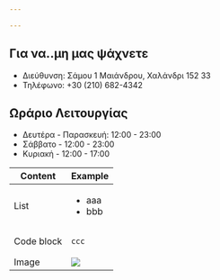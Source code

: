 ```yaml
---

---
```


## Για να..μη μας ψάχνετε

- Διεύθυνση: Σάμου 1 Μαιάνδρου, Χαλάνδρι 152 33
- Τηλέφωνο: +30 (210) 682-4342


## Ωράριο Λειτουργίας

- Δευτέρα - Παρασκευή: 12:00 - 23:00
- Σάββατο - 12:00 - 23:00
- Κυριακή - 12:00 - 17:00

| Content | Example |
| --- | --- |
| List | <ul><li>aaa</li><li>bbb</li><ul> |
| Code block | <pre><code>ccc</code></pre> |
| Image | <img src="/assets/images/2023/tables-example.png"> |